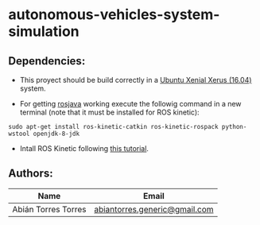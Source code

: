 # autonomous-vehicles-system-simulation

## Dependencies:

* This proyect should be build correctly in a [Ubuntu Xenial Xerus (16.04)](http://releases.ubuntu.com/16.04/) system.

* For getting [rosjava](http://wiki.ros.org/rosjava) working execute the followig command in a new terminal (note that it must be installed for ROS kinetic):

```
sudo apt-get install ros-kinetic-catkin ros-kinetic-rospack python-wstool openjdk-8-jdk
```

* Intall ROS Kinetic following [this tutorial](http://wiki.ros.org/kinetic/Installation/Ubuntu).

## Authors:

|Name | Email |
|:-----:|:-------:|
|Abián Torres Torres|abiantorres.generic@gmail.com|
